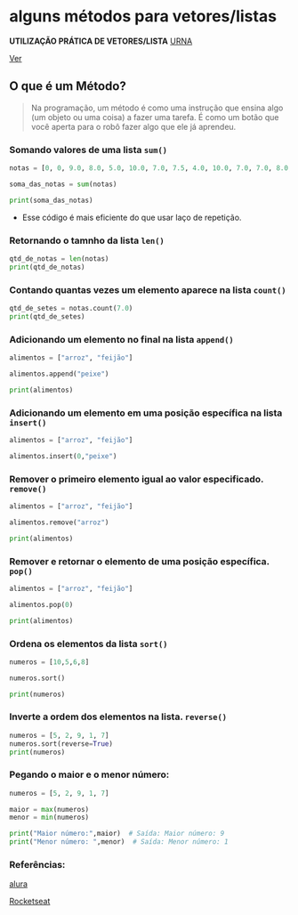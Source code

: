 # alguns métodos para vetores/listas

**UTILIZAÇÃO PRÁTICA DE VETORES/LISTA**
[URNA](../../projeto_urna/index.js)

[Ver](file:///home/pedroale/%C3%81rea%20de%20Trabalho/IFTO/Sistemas%20para%20internet/projeto_urnaIFTO/index.html)




## O que é um Método?

> Na programação, um método é como uma instrução que ensina algo (um objeto ou uma coisa) a fazer uma tarefa. É como um botão que você aperta para o robô fazer algo que ele já aprendeu.

### Somando valores de uma lista `sum()`

```python
notas = [0, 0, 9.0, 8.0, 5.0, 10.0, 7.0, 7.5, 4.0, 10.0, 7.0, 7.0, 8.0, 8.0, 7.5]

soma_das_notas = sum(notas)

print(soma_das_notas)

```
* Esse código é mais eficiente do que usar laço de repetição. 

### Retornando o tamnho da lista `len()`

```python
qtd_de_notas = len(notas)
print(qtd_de_notas)
```

### Contando quantas vezes um elemento aparece na lista `count()`

```python
qtd_de_setes = notas.count(7.0)
print(qtd_de_setes)
```
###  Adicionando um elemento no final na lista `append()`

```python
alimentos = ["arroz", "feijão"]

alimentos.append("peixe")

print(alimentos)
```


###  Adicionando um elemento em uma posição específica na lista `insert()`

```python
alimentos = ["arroz", "feijão"]

alimentos.insert(0,"peixe")
```
###  Remover o primeiro elemento igual ao valor especificado. `remove()`

```python
alimentos = ["arroz", "feijão"]

alimentos.remove("arroz")

print(alimentos)
```


###  Remover e retornar o elemento de uma posição específica. `pop()`

```python
alimentos = ["arroz", "feijão"]

alimentos.pop(0)

print(alimentos)
```
###  Ordena os elementos da lista `sort()`

```python
numeros = [10,5,6,8]

numeros.sort()

print(numeros)
```



###  Inverte a ordem dos elementos na lista. `reverse()`

```python
numeros = [5, 2, 9, 1, 7]
numeros.sort(reverse=True)
print(numeros) 
```

### Pegando o maior e o menor número:

```python
numeros = [5, 2, 9, 1, 7]

maior = max(numeros)
menor = min(numeros)

print("Maior número:",maior)  # Saída: Maior número: 9
print("Menor número: ",menor)  # Saída: Menor número: 1

```






### Referências:
[alura](https://www.alura.com.br/artigos/listas-no-python?utm_term=&utm_campaign=%5BSearch%5D+%5BPerformance%5D+-+Dynamic+Search+Ads+-+Artigos+e+Conte%C3%BAdos&utm_source=adwords&utm_medium=ppc&hsa_acc=7964138385&hsa_cam=11384329873&hsa_grp=164240702375&hsa_ad=703853654617&hsa_src=g&hsa_tgt=dsa-2276348409543&hsa_kw=&hsa_mt=&hsa_net=adwords&hsa_ver=3&gad_source=1&gclid=Cj0KCQiA0fu5BhDQARIsAMXUBOInw9y01b73szjzKsE2nQ2V00Kav5W9G1mf4VZ4pmxTIGyw_FDf7Y8aAoNXEALw_wcB)  

[Rocketseat](https://blog.rocketseat.com.br/listas-no-python-e-seus-principais-metodos/)